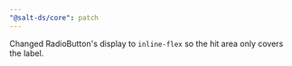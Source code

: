 ```yaml
---
"@salt-ds/core": patch
---
```


Changed RadioButton's display to `inline-flex` so the hit area only covers the label.
